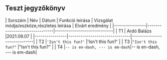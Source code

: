 ## Teszt jegyzőkönyv



| Sorszám                  |    Név                   |  Dátum     | Funkció leírása                  |    Vizsgálat módja/eszköze,részletes leírása                   |  Elvárt eredmény                            |
|----------------|-------------------------------|-----------------------------|
|  T1              |    Ardó Balázs                          |2021.09.07                         |
|----------------|-------------------------------|-----------------------------|
|  T2       |`'Isn't this fun?'`            |'Isn't this fun?'            |
|  T3        |`"Isn't this fun?"`            |"Isn't this fun?"            |
|  T4        |`-- is en-dash, --- is em-dash`|-- is en-dash, --- is em-dash|
